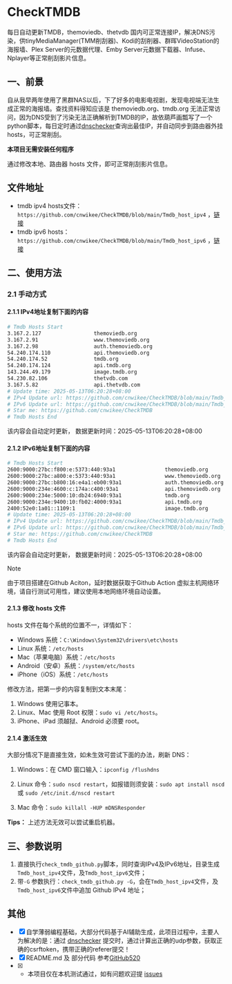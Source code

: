 # CheckTMDB

每日自动更新TMDB，themoviedb、thetvdb 国内可正常连接IP，解决DNS污染，供tinyMediaManager(TMM削刮器)、Kodi的刮削器、群晖VideoStation的海报墙、Plex Server的元数据代理、Emby Server元数据下载器、Infuse、Nplayer等正常削刮影片信息。

## 一、前景

自从我早两年使用了黑群NAS以后，下了好多的电影电视剧，发现电视端无法生成正常的海报墙。查找资料得知应该是 themoviedb.org、tmdb.org 无法正常访问，因为DNS受到了污染无法正确解析到TMDB的IP，故依葫芦画瓢写了一个python脚本，每日定时通过[dnschecker](https://dnschecker.org/)查询出最佳IP，并自动同步到路由器外挂hosts，可正常削刮。

**本项目无需安装任何程序**

通过修改本地、路由器 hosts 文件，即可正常削刮影片信息。

## 文件地址

- tmdb ipv4 hosts文件：`https://github.com/cnwikee/CheckTMDB/blob/main/Tmdb_host_ipv4` ，[链接](https://github.com/cnwikee/CheckTMDB/blob/main/Tmdb_host_ipv4)
- tmdb ipv6 hosts：`https://github.com/cnwikee/CheckTMDB/blob/main/Tmdb_host_ipv6` ，[链接](https://github.com/cnwikee/CheckTMDB/blob/main/Tmdb_host_ipv6)

## 二、使用方法

### 2.1 手动方式

#### 2.1.1 IPv4地址复制下面的内容

```bash
# Tmdb Hosts Start
3.167.2.127                 themoviedb.org
3.167.2.91                  www.themoviedb.org
3.167.2.98                  auth.themoviedb.org
54.240.174.110              api.themoviedb.org
54.240.174.52               tmdb.org
54.240.174.124              api.tmdb.org
143.244.49.179              image.tmdb.org
54.230.82.106               thetvdb.com
3.167.5.82                  api.thetvdb.com
# Update time: 2025-05-13T06:20:28+08:00
# IPv4 Update url: https://github.com/cnwikee/CheckTMDB/blob/main/Tmdb_host_ipv4
# IPv6 Update url: https://github.com/cnwikee/CheckTMDB/blob/main/Tmdb_host_ipv6
# Star me: https://github.com/cnwikee/CheckTMDB
# Tmdb Hosts End

```

该内容会自动定时更新， 数据更新时间：2025-05-13T06:20:28+08:00

#### 2.1.2 IPv6地址复制下面的内容

```bash
# Tmdb Hosts Start
2600:9000:27bc:f800:e:5373:440:93a1                themoviedb.org
2600:9000:27bc:a800:e:5373:440:93a1                www.themoviedb.org
2600:9000:27bc:b800:16:e4a1:eb00:93a1              auth.themoviedb.org
2600:9000:234e:4600:c:174a:c400:93a1               api.themoviedb.org
2600:9000:234e:5000:10:db24:6940:93a1              tmdb.org
2600:9000:234e:9400:10:fb02:4000:93a1              api.tmdb.org
2400:52e0:1a01::1109:1                             image.tmdb.org
# Update time: 2025-05-13T06:20:28+08:00
# IPv4 Update url: https://github.com/cnwikee/CheckTMDB/blob/main/Tmdb_host_ipv4
# IPv6 Update url: https://github.com/cnwikee/CheckTMDB/blob/main/Tmdb_host_ipv6
# Star me: https://github.com/cnwikee/CheckTMDB
# Tmdb Hosts End

```

该内容会自动定时更新， 数据更新时间：2025-05-13T06:20:28+08:00

> [!NOTE]
> 由于项目搭建在Github Aciton，延时数据获取于Github Action 虚拟主机网络环境，请自行测试可用性，建议使用本地网络环境自动设置。

#### 2.1.3 修改 hosts 文件

hosts 文件在每个系统的位置不一，详情如下：

- Windows 系统：`C:\Windows\System32\drivers\etc\hosts`
- Linux 系统：`/etc/hosts`
- Mac（苹果电脑）系统：`/etc/hosts`
- Android（安卓）系统：`/system/etc/hosts`
- iPhone（iOS）系统：`/etc/hosts`

修改方法，把第一步的内容复制到文本末尾：

1. Windows 使用记事本。
2. Linux、Mac 使用 Root 权限：`sudo vi /etc/hosts`。
3. iPhone、iPad 须越狱、Android 必须要 root。

#### 2.1.4 激活生效

大部分情况下是直接生效，如未生效可尝试下面的办法，刷新 DNS：

1. Windows：在 CMD 窗口输入：`ipconfig /flushdns`

2. Linux 命令：`sudo nscd restart`，如报错则须安装：`sudo apt install nscd` 或 `sudo /etc/init.d/nscd restart`

3. Mac 命令：`sudo killall -HUP mDNSResponder`

**Tips：** 上述方法无效可以尝试重启机器。

## 三、参数说明

1. 直接执行`check_tmdb_github.py`脚本，同时查询IPv4及IPv6地址，目录生成`Tmdb_host_ipv4`文件，及`Tmdb_host_ipv6`文件；
2. 带`-G` 参数执行：`check_tmdb_github.py -G`，会在`Tmdb_host_ipv4`文件，及`Tmdb_host_ipv6`文件中追加 Github IPv4 地址；

## 其他

- [x] 自学薄弱编程基础，大部分代码基于AI辅助生成，此项目过程中，主要人为解决的是：通过 [dnschecker](https://dnschecker.org/) 提交时，通过计算出正确的udp参数，获取正确的csrftoken，携带正确的referer提交！
- [x] README.md 及 部分代码 参考[GitHub520](https://github.com/521xueweihan/GitHub520)
- [x] * 本项目仅在本机测试通过，如有问题欢迎提 [issues](https://github.com/cnwikee/CheckTMDB/issues/new)

